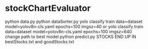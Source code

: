 # stockChartEvaluator
python data.py
python dataSorter.py
yolo classify train data=dataset model=yolov8n-cls.yaml epochs=100 imgsz=40 or yolo classify train data=dataset model=yolov8n-cls.yaml epochs=100 imgsz=640  
change path to best model
python predict.py 
STOCKS END UP IN bestStocks.txt and goodStocks.txt